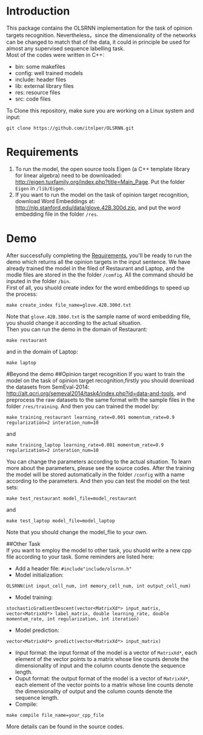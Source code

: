 # Introduction
This package contains the OLSRNN implementation for the task of opinion targets recognition. Nevertheless，since the dimensionality of the networks can be changed to match that of the data, it could in principle be used for almost any
supervised sequence labelling task.    
Most of the codes were written in C++:
- bin: some makefiles
- config: well trained models
- include: header files
- lib: external library files
- res: resource files
- src: code files  

To Clone this repository, make sure you are working on a Linux system and input:
```
git clone https://github.com/itnlper/OLSRNN.git
```

# Requirements
1. To run the model, the open source tools Eigen (a C++ template library for linear algebra) need to be downloaded: http://eigen.tuxfamily.org/index.php?title=Main_Page. Put the folder ```Eigen``` in ```/lib/Eigen```.   
2. If you want to run the model on the  task of opinion target recognition, download Word Embeddings at: http://nlp.stanford.edu/data/glove.42B.300d.zip, and put the word embedding file in the folder ```/res```.   


# Demo
After successfully completing the [Requirements](#requirements), you'll be ready to run the demo which returns all the opinion targets in the input sentence. We have already trained the model in the filed of Restaurant and Laptop, and the modle files are stored in the the folder ```/comfig```. All the command should be inputed in the folder ```/bin```.    
First of all, you shuold create index for the word embeddings to speed up the process:      
```
make create_index file_name=glove.42B.300d.txt
```
Note that ```glove.42B.300d.txt``` is the sample name of word embedding file, you shuold change it according to the actual situation.    
Then you can run the demo in the domain of Restaurant:  
```
make restaurant
```  
and in the domain of Laptop:
```
make laptop
```  

#Beyond the demo
##Opinion target recognition
If you want to train the model on the task of opinion target recognition,firstly you should download the datasets from SemEval-2014: http://alt.qcri.org/semeval2014/task4/index.php?id=data-and-tools, and preprocess the raw datasets to the same format with the sample files in the folder ```/res/training```. And then you can trained the model by:  
```
make training_restaurant learning_rate=0.001 momentum_rate=0.9 regularization=2 interation_num=10
```
and
```
make training_laptop learning_rate=0.001 momentum_rate=0.9 regularization=2 interation_num=10
```
You can change the parameters according to the actual situation. To learn more about the parameters, please see the source codes. After the training the model will be stored automatically in the folder ```/config``` with a name according to the parameters.
And then you can test the model on the test sets:   
```
make test_restaurant model_file=model_restaurant
```
and   
```
make test_laptop model_file=model_laptop
```
Note that you should change the model_flie to your own.  

##Other Task   
If you want to employ the model to other task, you shuold write a new cpp file according to your task. Some reminders are listed here:   
- Add a header file: ```#include"include/olsrnn.h"```
- Model initialization: 
```
OLSRNN(int input_cell_num, int memory_cell_num, int output_cell_num)
```
- Model training: 
```
stochasticGradientDescent(vector<MatrixXd*> input_matrix, vector<MatrixXd*> label_matrix, double learning_rate, double momentum_rate, int regularization, int iteration)
```
- Model prediction:
```
vector<MatrixXd*> predict(vector<MatrixXd*> input_matrix)
```
- Input format: the input format of the model is a vector of ```MatrixXd*```, each element of the vector points to a matrix whose line counts denote the dimensionality of input and the column counts denote the sequence length.
- Ouput format: the output format of the model is a vector of ```MatrixXd*```, each element of the vector points to a matrix whose line counts denote the dimensionality of output and the column counts denote the sequence length.
- Compile: 
```
make compile file_name=your_cpp_file
```

More details can be found in the source codes.

